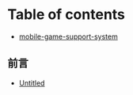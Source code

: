 # Table of contents

* [mobile-game-support-system](README.md)

## 前言

* [Untitled](qian-yan/untitled.md)

